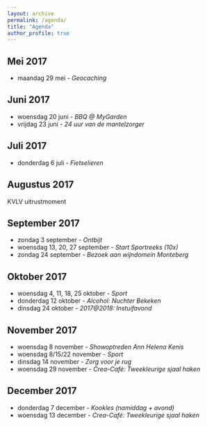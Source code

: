 ```yaml
---
layout: archive
permalink: /agenda/
title: "Agenda"
author_profile: true
---
```


## Mei 2017

- maandag 29 mei - _Geocaching_

## Juni 2017

- woensdag 20 juni - _BBQ @ MyGarden_
- vrijdag 23 juni - _24 uur van de mantelzorger_

## Juli 2017

- donderdag 6 juli - _Fietselieren_

## Augustus 2017
KVLV uitrustmoment

## September 2017

- zondag 3 september - _Ontbijt_
- woensdag 13, 20, 27 september - _Start Sportreeks (10x)_
- zondag 24 september - _Bezoek aan wijndomein Monteberg_

## Oktober 2017

- woensdag 4, 11, 18, 25 oktober - _Sport_
- donderdag 12 oktober - _Alcohol: Nuchter Bekeken_
- dinsdag 24 oktober - _2017@2018: Instuifavond_

## November 2017

- woensdag 8 november - _Showoptreden Ann Helena Kenis_
- woensdag 8/15/22 november - _Sport_
- dinsdag 14 november - _Zorg voor je rug_
- woensdag 29 november - _Crea-Café: Tweekleurige sjaal haken_

## December 2017

- donderdag 7 december - _Kookles (namiddag + avond)_
- woensdag 13 december - _Crea-Café: Tweekleurige sjaal haken_
